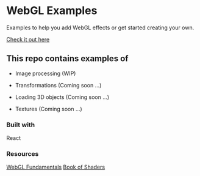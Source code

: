 # WebGL Examples

Examples to help you add WebGL effects or get started creating your own.

[Check it out here](https://web-gl-examples.vercel.app)

## This repo contains examples of

- Image processing (WIP)

- Transformations (Coming soon ...)

- Loading 3D objects (Coming soon ...)

- Textures (Coming soon ...)

### Built with

React

### Resources

[WebGL Fundamentals](https://webglfundamentals.org/)
[Book of Shaders](https://thebookofshaders.com/)
